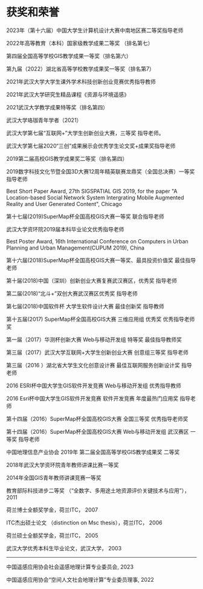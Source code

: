 # 获奖和荣誉

2023年（第十六届）中国大学生计算机设计大赛中南地区赛二等奖指导老师  

2022年高等教育（本科）国家级教学成果二等奖 （排名第七） 

第四届全国高等学校GIS教学成果一等奖（排名第六）

第九届（2022）湖北省高等学校教学成果奖一等奖（排名第7）

2021年武汉大学大学生课外学术科技创新创业竞赛优秀指导教师  

2021年武汉大学研究生精品课程《资源与环境遥感》

2021武汉大学教学成果特等奖（排名第四）

武汉大学珞珈青年学者（2021）

武汉大学第七届“互联网+”大学生创新创业大赛，三等奖 指导老师。

武汉大学第七届2020“三创”成果展示会优秀学生论文奖+成果奖指导老师

2019第二届高校GIS教学成果奖二等奖（排名第四）

2019数字科技文化节暨全国3D大赛12周年精英联赛龙鼎奖（全国总决赛）一等奖 指导老师

Best Short Paper Award, 27th SIGSPATIAL GIS 2019, for the paper "A Location-based Social Network System Intergrating Mobile Augmented Reality and User Generated Content", Chicago

第十七届(2019)SuperMap杯全国高校GIS大赛一等奖  联合指导老师

武汉大学资环院2019届本科毕业论文优秀指导老师

Best Poster Award, 16th International Conference on Computers in Urban Planning and Urban Management(CUPUM 2019), China

第十六届(2018)SuperMap杯全国高校GIS大赛一等奖、最具投资价值奖 最佳指导老师

第十届(2018)中国（深圳）创新创业大赛复赛武汉赛区，优秀奖 指导老师

第二届(2018)“北斗+”双创大赛武汉赛区优秀奖 指导老师

第七届(2018)中国软件杯 大学生软件设计大赛 最佳创新奖 指导教师

第十五届(2017) SuperMap杯全国高校GIS大赛 三维应用组 优秀奖 优秀指导老师奖

第一届（2017）华测杯创新大赛 Web与移动开发组 特等奖 最佳指导教师奖

第三届（2017）武汉大学互联网+大学生创新创业大赛 创意组三等奖 指导老师

第三届（2016 ）湖北省大学生文化创意设计赛 最佳互联网服务创新设计奖 指导老师

2016 ESRI杯中国大学生GIS软件开发竞赛 Web与移动开发组 优秀指导教师

2016 Esri杯中国大学生GIS软件开发竞赛 软件开发竞赛 年度最热门应用奖 指导老师

第十四届（2016）SuperMap杯全国高校GIS大赛 全国三等奖 优秀指导老师奖

第十四届（2016）SuperMap杯全国高校GIS大赛 Web与移动开发组 武汉赛区 一等奖 指导老师

中国地理信息产业协会 2019年 第二届全国高等学校GIS教学成果奖 二等奖

2018年武汉大学资环院青年教师讲课比赛一等奖

2014年全国GIS青年教师讲课竞赛一等奖

教育部际科技进步二等奖 （“全数字、多用途土地资源评价关键技术与应用”），2011

荷兰博士全额奖学金，荷兰ITC， 2007

ITC杰出硕士论文 （distinction on Msc thesis），荷兰ITC， 2006

荷兰硕士全额奖学金，荷兰ITC， 2005

武汉大学优秀本科生毕业论文，武汉大学， 2003

- - - -
中国遥感应用协会社会遥感地理计算专业委员会, 2023  

中国遥感应用协会“空间人文社会地理计算”专业委员理事, 2022  